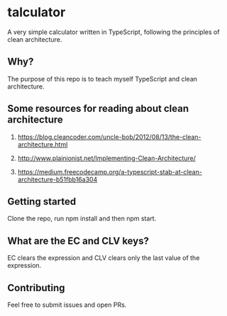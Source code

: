 # talculator
A very simple calculator written in TypeScript, following the principles of clean architecture.

## Why?
The purpose of this repo is to teach myself TypeScript and clean architecture.

## Some resources for reading about clean architecture

1. https://blog.cleancoder.com/uncle-bob/2012/08/13/the-clean-architecture.html

2. http://www.plainionist.net/Implementing-Clean-Architecture/

3. https://medium.freecodecamp.org/a-typescript-stab-at-clean-architecture-b51fbb16a304

## Getting started

Clone the repo, run npm install and then npm start.

## What are the EC and CLV keys?

EC clears the expression and CLV clears only the last value of the expression.

## Contributing
Feel free to submit issues and open PRs.